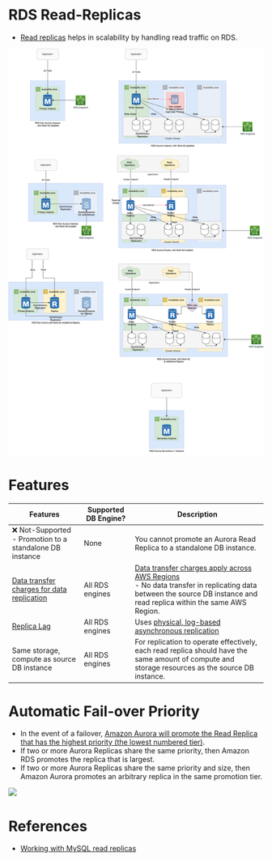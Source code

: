 # RDS Read-Replicas
- [Read replicas](https://aws.amazon.com/rds/features/read-replicas/) helps in scalability by handling read traffic on RDS.

![](assets/Multi-AZ/RDS-Multi-AZ-Replica.drawio.png)

# Features

| Features                                                                        | Supported DB Engine? | Description                                                                                                                                                                                               |
|---------------------------------------------------------------------------------|----------------------|-----------------------------------------------------------------------------------------------------------------------------------------------------------------------------------------------------------|
| :x: Not-Supported - Promotion to a standalone DB instance                       | None                 | You cannot promote an Aurora Read Replica to a standalone DB instance.                                                                                                                                    |
| [Data transfer charges for data replication](https://aws.amazon.com/rds/faqs/)  | All RDS engines      | [Data transfer charges apply across AWS Regions](https://aws.amazon.com/rds/faqs/)<br/>- No data transfer in replicating data between the source DB instance and read replica within the same AWS Region. |
| [Replica Lag](../../../3_Databases/4_Consistency&Replication/ReplicationLag.md) | All RDS engines      | Uses [physical, log-based asynchronous replication](../../../3_Databases/5_DatabaseInternals/AppendOnlyProperty.md)                                                                                       |
| Same storage, compute as source DB instance                                     | All RDS engines      | For replication to operate effectively, each read replica should have the same amount of compute and storage resources as the source DB instance.                                                         |

# Automatic Fail-over Priority
- In the event of a failover, [Amazon Aurora will promote the Read Replica that has the highest priority (the lowest numbered tier)](https://aws.amazon.com/blogs/aws/additional-failover-control-for-amazon-aurora/).
- If two or more Aurora Replicas share the same priority, then Amazon RDS promotes the replica that is largest.
- If two or more Aurora Replicas share the same priority and size, then Amazon Aurora promotes an arbitrary replica in the same promotion tier.

![](https://media.amazonwebservices.com/blog/2016/aurora_set_failover_priority_1.png)

# References
- [Working with MySQL read replicas](https://docs.amazonaws.cn/en_us/AmazonRDS/latest/UserGuide/USER_MySQL.Replication.ReadReplicas.html)
